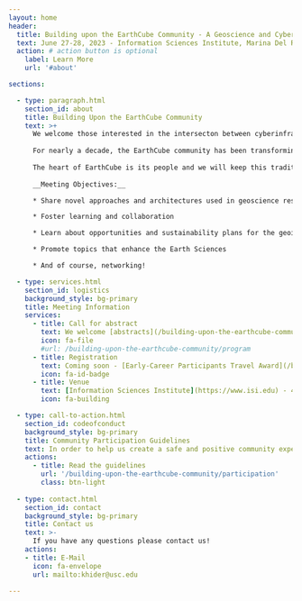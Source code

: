 ```yaml
---
layout: home
header:
  title: Building upon the EarthCube Community - A Geoscience and Cyberinfrastructure Workshop
  text: June 27-28, 2023 - Information Sciences Institute, Marina Del Rey (Los Angeles)
  action: # action button is optional
    label: Learn More
    url: '#about'

sections:

  - type: paragraph.html
    section_id: about
    title: Building Upon the EarthCube Community
    text: >+
      We welcome those interested in the intersecton between cyberinfrastructure and geoscieces to join us in Marina Del Rey, CA on June 27-28 2023.  
        
      For nearly a decade, the EarthCube community has been transforming the conduct of geosciences research by developing and maintaining a well-connected and facile environment that improves access, sharing, visualization, and analysis of data and related resources to foster a better understanding of our complex and changing planet. This workshop builds on previous Annual Meetings, allowing the community to catalize around new opportunities at the frontier of geosciences and cyberinfrastructure.   
        
      The heart of EarthCube is its people and we will keep this tradition. We would like to extend a warm welcome to early-career scientists starting their career at the intersection of these exciting fields. Whether you have been engaged in EarthCube or not, we welcome contributions from everyone who shares our interests and wants to contribute in a healthy and constructive manner within our community. [Community Participation Guidelines](#codeofconduct).  
        
      __Meeting Objectives:__

      * Share novel approaches and architectures used in geoscience research

      * Foster learning and collaboration

      * Learn about opportunities and sustainability plans for the geoinformatics community

      * Promote topics that enhance the Earth Sciences

      * And of course, networking!

  - type: services.html
    section_id: logistics
    background_style: bg-primary
    title: Meeting Information
    services:
      - title: Call for abstract
        text: We welcome [abstracts](/building-upon-the-earthcube-community/program) for posters, oral presentations, demonstrications (including notebooks), working sessions.
        icon: fa-file
        #url: /building-upon-the-earthcube-community/program
      - title: Registration
        text: Coming soon - [Early-Career Participants Travel Award](/building-upon-the-earthcube-community/registation#travelawards)
        icon: fa-id-badge
      - title: Venue
        text: [Information Sciences Institute](https://www.isi.edu) - 4676 Admiralty Way, Marina Del Rey, CA 90292
        icon: fa-building

  - type: call-to-action.html
    section_id: codeofconduct
    background_style: bg-primary
    title: Community Participation Guidelines
    text: In order to help us create a safe and positive community experience we have adopted community partcipation guidelines. We require all participants to this workshop to agree and adhere to these guidelines. 
    actions: 
      - title: Read the guidelines
        url: '/building-upon-the-earthcube-community/participation'
        class: btn-light
  
  - type: contact.html
    section_id: contact
    background_style: bg-primary
    title: Contact us
    text: >-
      If you have any questions please contact us!
    actions:
    - title: E-Mail
      icon: fa-envelope
      url: mailto:khider@usc.edu

---
```


